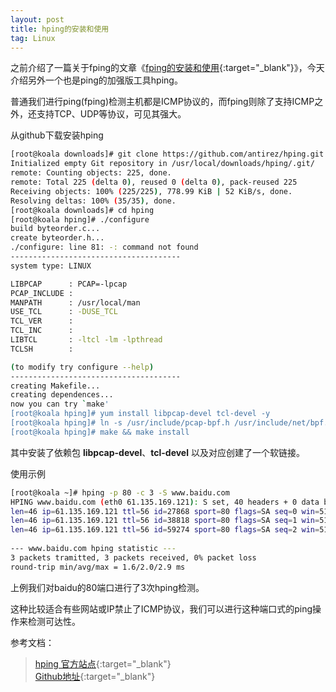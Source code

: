 ```yaml
---
layout: post
title: hping的安装和使用
tag: Linux
---
```


之前介绍了一篇关于fping的文章《[fping的安装和使用](/2015/03/03/fping-install-usage.html){:target="_blank"}》，今天介绍另外一个也是ping的加强版工具hping。

普通我们进行ping(fping)检测主机都是ICMP协议的，而fping则除了支持ICMP之外，还支持TCP、UDP等协议，可见其强大。

从github下载安装hping

```sh
[root@koala downloads]# git clone https://github.com/antirez/hping.git
Initialized empty Git repository in /usr/local/downloads/hping/.git/
remote: Counting objects: 225, done.
remote: Total 225 (delta 0), reused 0 (delta 0), pack-reused 225
Receiving objects: 100% (225/225), 778.99 KiB | 52 KiB/s, done.
Resolving deltas: 100% (35/35), done.
[root@koala downloads]# cd hping
[root@koala hping]# ./configure
build byteorder.c...
create byteorder.h...
./configure: line 81: -: command not found
--------------------------------------
system type: LINUX

LIBPCAP      : PCAP=-lpcap
PCAP_INCLUDE : 
MANPATH      : /usr/local/man
USE_TCL      : -DUSE_TCL
TCL_VER      : 
TCL_INC      : 
LIBTCL       : -ltcl -lm -lpthread
TCLSH        : 

(to modify try configure --help)
--------------------------------------
creating Makefile...
creating dependences...
now you can try `make'
[root@koala hping]# yum install libpcap-devel tcl-devel -y
[root@koala hping]# ln -s /usr/include/pcap-bpf.h /usr/include/net/bpf.h
[root@koala hping]# make && make install
```

其中安装了依赖包 **libpcap-devel**、**tcl-devel** 以及对应创建了一个软链接。

使用示例

```sh
[root@koala ~]# hping -p 80 -c 3 -S www.baidu.com
HPING www.baidu.com (eth0 61.135.169.121): S set, 40 headers + 0 data bytes
len=46 ip=61.135.169.121 ttl=56 id=27868 sport=80 flags=SA seq=0 win=512 rtt=1.6 ms
len=46 ip=61.135.169.121 ttl=56 id=38818 sport=80 flags=SA seq=1 win=512 rtt=1.6 ms
len=46 ip=61.135.169.121 ttl=56 id=59274 sport=80 flags=SA seq=2 win=512 rtt=2.9 ms
 
--- www.baidu.com hping statistic ---
3 packets tramitted, 3 packets received, 0% packet loss
round-trip min/avg/max = 1.6/2.0/2.9 ms
```

上例我们对baidu的80端口进行了3次hping检测。

这种比较适合有些网站或IP禁止了ICMP协议，我们可以进行这种端口式的ping操作来检测可达性。


参考文档：

> [hping 官方站点](http://www.hping.org/){:target="_blank"}  
> [Github地址](https://github.com/antirez/hping){:target="_blank"}
